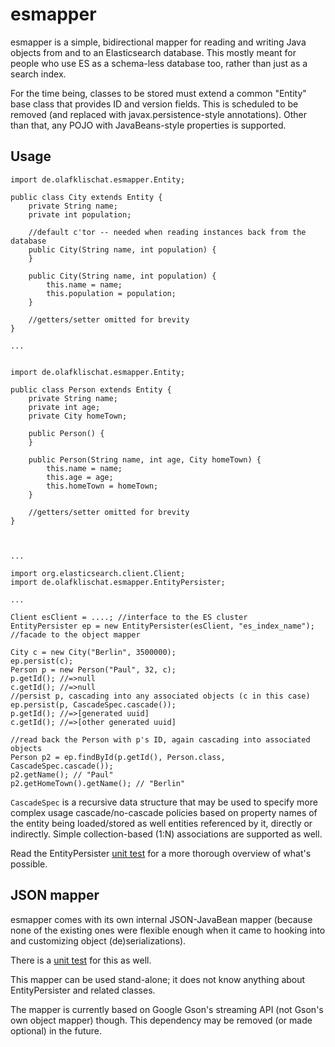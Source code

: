 esmapper
========

esmapper is a simple, bidirectional mapper for reading and writing
Java objects from and to an Elasticsearch database. This mostly meant
for people who use ES as a schema-less database too, rather than just
as a search index.

For the time being, classes to be stored must extend a common "Entity"
base class that provides ID and version fields. This is scheduled to
be removed (and replaced with javax.persistence-style
annotations). Other than that, any POJO with JavaBeans-style
properties is supported.


Usage
-----

    import de.olafklischat.esmapper.Entity;

    public class City extends Entity {
        private String name;
        private int population;

        //default c'tor -- needed when reading instances back from the database
        public City(String name, int population) {
        }

        public City(String name, int population) {
            this.name = name;
            this.population = population;
        }

        //getters/setter omitted for brevity
    }

    ...


    import de.olafklischat.esmapper.Entity;

    public class Person extends Entity {
        private String name;
        private int age;
        private City homeTown;

        public Person() {
        }

        public Person(String name, int age, City homeTown) {
            this.name = name;
            this.age = age;
            this.homeTown = homeTown;
        }

        //getters/setter omitted for brevity
    }



    ...

    import org.elasticsearch.client.Client;
    import de.olafklischat.esmapper.EntityPersister;

    ...

    Client esClient = ....; //interface to the ES cluster
    EntityPersister ep = new EntityPersister(esClient, "es_index_name"); //facade to the object mapper

    City c = new City("Berlin", 3500000);
    ep.persist(c);
    Person p = new Person("Paul", 32, c);
    p.getId(); //=>null
    c.getId(); //=>null
    //persist p, cascading into any associated objects (c in this case)
    ep.persist(p, CascadeSpec.cascade());
    p.getId(); //=>[generated uuid]
    c.getId(); //=>[other generated uuid]

    //read back the Person with p's ID, again cascading into associated objects
    Person p2 = ep.findById(p.getId(), Person.class, CascadeSpec.cascade());
    p2.getName(); // "Paul"
    p2.getHomeTown().getName(); // "Berlin"


`CascadeSpec` is a recursive data structure that may be used to
specify more complex usage cascade/no-cascade policies based on
property names of the entity being loaded/stored as well entities
referenced by it, directly or indirectly. Simple collection-based
(1:N) associations are supported as well.

Read the EntityPersister
[unit test](https://github.com/multi-io/esmapper/blob/master/src/test/java/de/olafklischat/esmapper/EntityPersisterTest.java
"EntityPersisterTest") for a more thorough overview of what's possible.


JSON mapper
-----------

esmapper comes with its own internal JSON-JavaBean mapper (because
none of the existing ones were flexible enough when it came to hooking
into and customizing object (de)serializations).

There is a
[unit test](https://github.com/multi-io/esmapper/blob/master/src/test/java/de/olafklischat/esmapper/json/JsonConverterTest.java
"JsonConverterTest") for this as well.

This mapper can be used stand-alone; it does not know anything about
EntityPersister and related classes.

The mapper is currently based on Google Gson's streaming API (not
Gson's own object mapper) though. This dependency may be removed (or
made optional) in the future.
